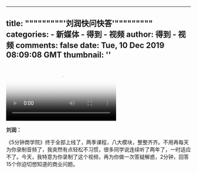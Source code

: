 
---
title: """""""""'刘润快问快答'"""""""""
categories: 
    - 新媒体
    - 得到 - 视频
author: 得到 - 视频
comments: false
date: Tue, 10 Dec 2019 08:09:08 GMT
thumbnail: ''
---

<div>   
<video controls="controls" src="https://mediacdn.umiwi.com/video/mp4/3305239887872000/22/Dyd775ezR24w5ede.mp4" poster="https://piccdn3.umiwi.com/img/201912/11/201912111849091663777303.jpeg" class="video"></video><div class="editor-show"><p style="text-align:left;"><b>刘润：</b></p><p style="text-align:left;">《5分钟商学院》终于全部上线了，两季课程，八大模块，整整齐齐。不用再每天为你录制音频了，我突然有点轻松不习惯，很多同学说连续听了两年了，一时适应不了。今天，我特意为你录制了这个视频，再为你做一次答疑解惑，2分钟，回答15个你迫切想知道的商业问题。</p></div>  
</div>
            